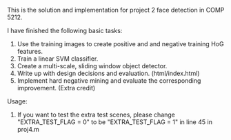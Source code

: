 This is the solution and implementation for project 2 face detection in COMP 5212.

I have finished the following basic tasks:
1) Use the training images to create positive and and negative training HoG features.
2) Train a linear SVM classifier.
3) Create a multi-scale, sliding window object detector.
4) Write up with design decisions and evaluation. (html/index.html)
5) Implement hard negative mining and evaluate the corresponding improvement. (Extra credit)

Usage:
1) If you want to test the extra test scenes, please change "EXTRA_TEST_FLAG = 0" to be "EXTRA_TEST_FLAG = 1" in line 45 in proj4.m
